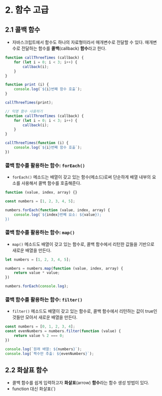 # 2. 함수 고급
## 2.1 콜백 함수
- 자바스크립트에서 함수도 하나의 자료형이라서 매개변수로 전달할 수 있다. 매개변수로 전달하는 함수를 **콜백**(callback) **함수**라고 한다.
```javascript
function callThreeTimes (callback) {
	for (let i = 0; i < 3; i++) {
		callback(i);
	}
}

function print (i) {
	console.log(`${i}번째 함수 호출`);
}

callThreeTimes(print);
```

```javascript
// 익명 함수 사용하기
function callThreeTimes (callback) {
	for (let i = 0; i < 3; i++) {
		callback(i);
	}
}

callThreeTimes(function (i) {
	console.log(`${i}번째 함수 호출`);
})
```

### 콜백 함수를 활용하는 함수: `forEach()`
- `forEach()` 메소드는 배열이 갖고 있는 함수(메소드)로써 단순하게 배열 내부의 요소를 사용해서 콜백 함수를 호출해준다.
```javascript
function (value, index, array) {}

const numbers = [1, 2, 3, 4, 5];

numbers.forEach(function (value, index, array) {
	console.log(`${index}번째 요소: ${value});
})
```

### 콜백 함수를 활용하는 함수: `map()`
- `map()` 메소드도 배열이 갖고 있는 함수로, 콜백 함수에서 리턴한 값들을 기반으로 새로운 배열을 만든다.
```javascript
let numbers = [1, 2, 3, 4, 5];

numbers = numbers.map(function (value, index, array) {
	return value * value;
})

numbers.forEach(console.log);
```

### 콜백 함수를 활용하는 함수: `filter()`
- `filter()` 메소드도 배열이 갖고 있는 함수로, 콜백 함수에서 리턴하는 값이 true인 것들만 모아서 새로운 배열을 만든다.
```javascript
const numbers = [0, 1, 2, 3, 4];
const evenNumbers = numbers.filter(function (value) {
	return value % 2 === 0;
})

console.log(`원래 배열: ${numbers}`);
console.log(`짝수만 추출: ${evenNumbers}`);
```

## 2.2 화살표 함수
- 콜백 함수를 쉽게 입력하고자 **화살표**(arrow) **함수**라는 함수 생성 방법이 있다.
- function 대신 화살표(`)
